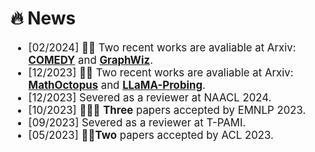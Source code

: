 # 🔥 News

<div class='paper-box-text' style="font-size: larger;" markdown="1">

* [02/2024] 🥳🥳 Two recent works are avaliable at Arxiv: [**COMEDY**](https://github.com/nuochenpku/COMEDY) and [**GraphWiz**](https://graph-wiz.github.io/).
* [12/2023] 🥳🥳 Two recent works are avaliable at Arxiv: [**MathOctopus**](https://mathoctopus.github.io/) and [**LLaMA-Probing**](https://github.com/nuochenpku/LLaMA_Analysis).
* [12/2023] Severed as a reviewer at NAACL 2024.
* [10/2023] 🎉🎉🎉 **Three** papers accepted by EMNLP 2023.
* [09/2023] Severed as a reviewer at T-PAMI.
* [05/2023] 🎉🎉**Two** papers accepted by ACL 2023.

</div>
